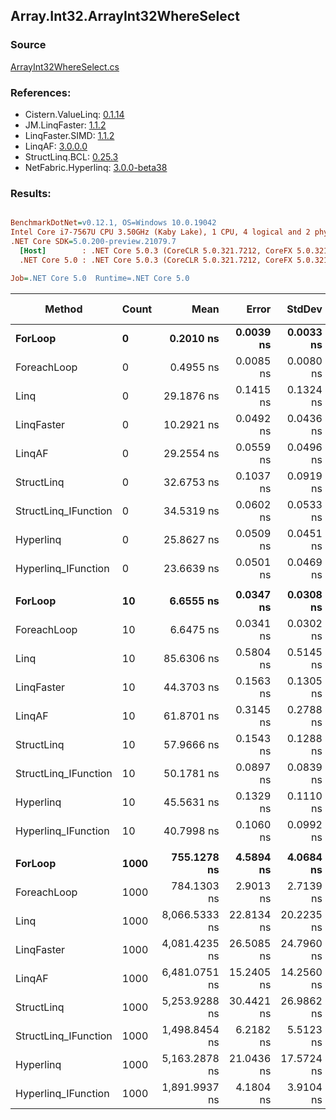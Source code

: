﻿## Array.Int32.ArrayInt32WhereSelect

### Source
[ArrayInt32WhereSelect.cs](../LinqBenchmarks/Array/Int32/ArrayInt32WhereSelect.cs)

### References:
- Cistern.ValueLinq: [0.1.14](https://www.nuget.org/packages/Cistern.ValueLinq/0.1.14)
- JM.LinqFaster: [1.1.2](https://www.nuget.org/packages/JM.LinqFaster/1.1.2)
- LinqFaster.SIMD: [1.1.2](https://www.nuget.org/packages/LinqFaster.SIMD/1.0.3)
- LinqAF: [3.0.0.0](https://www.nuget.org/packages/LinqAF/3.0.0.0)
- StructLinq.BCL: [0.25.3](https://www.nuget.org/packages/StructLinq.BCL/0.25.3)
- NetFabric.Hyperlinq: [3.0.0-beta38](https://www.nuget.org/packages/NetFabric.Hyperlinq/3.0.0-beta38)

### Results:
``` ini

BenchmarkDotNet=v0.12.1, OS=Windows 10.0.19042
Intel Core i7-7567U CPU 3.50GHz (Kaby Lake), 1 CPU, 4 logical and 2 physical cores
.NET Core SDK=5.0.200-preview.21079.7
  [Host]        : .NET Core 5.0.3 (CoreCLR 5.0.321.7212, CoreFX 5.0.321.7212), X64 RyuJIT
  .NET Core 5.0 : .NET Core 5.0.3 (CoreCLR 5.0.321.7212, CoreFX 5.0.321.7212), X64 RyuJIT

Job=.NET Core 5.0  Runtime=.NET Core 5.0  

```
|               Method | Count |          Mean |      Error |     StdDev |  Ratio | RatioSD |  Gen 0 | Gen 1 | Gen 2 | Allocated |
|--------------------- |------ |--------------:|-----------:|-----------:|-------:|--------:|-------:|------:|------:|----------:|
|              **ForLoop** |     **0** |     **0.2010 ns** |  **0.0039 ns** |  **0.0033 ns** |   **1.00** |    **0.00** |      **-** |     **-** |     **-** |         **-** |
|          ForeachLoop |     0 |     0.4955 ns |  0.0085 ns |  0.0080 ns |   2.47 |    0.04 |      - |     - |     - |         - |
|                 Linq |     0 |    29.1876 ns |  0.1415 ns |  0.1324 ns | 145.28 |    2.64 |      - |     - |     - |         - |
|           LinqFaster |     0 |    10.2921 ns |  0.0492 ns |  0.0436 ns |  51.22 |    0.94 | 0.0115 |     - |     - |      24 B |
|               LinqAF |     0 |    29.2554 ns |  0.0559 ns |  0.0496 ns | 145.61 |    2.40 |      - |     - |     - |         - |
|           StructLinq |     0 |    32.6753 ns |  0.1037 ns |  0.0919 ns | 162.62 |    2.87 | 0.0306 |     - |     - |      64 B |
| StructLinq_IFunction |     0 |    34.5319 ns |  0.0602 ns |  0.0533 ns | 171.86 |    3.00 |      - |     - |     - |         - |
|            Hyperlinq |     0 |    25.8627 ns |  0.0509 ns |  0.0451 ns | 128.70 |    2.07 |      - |     - |     - |         - |
|  Hyperlinq_IFunction |     0 |    23.6639 ns |  0.0501 ns |  0.0469 ns | 117.74 |    1.86 |      - |     - |     - |         - |
|                      |       |               |            |            |        |         |        |       |       |           |
|              **ForLoop** |    **10** |     **6.6555 ns** |  **0.0347 ns** |  **0.0308 ns** |   **1.00** |    **0.00** |      **-** |     **-** |     **-** |         **-** |
|          ForeachLoop |    10 |     6.6475 ns |  0.0341 ns |  0.0302 ns |   1.00 |    0.00 |      - |     - |     - |         - |
|                 Linq |    10 |    85.6306 ns |  0.5804 ns |  0.5145 ns |  12.87 |    0.09 | 0.0497 |     - |     - |     104 B |
|           LinqFaster |    10 |    44.3703 ns |  0.1563 ns |  0.1305 ns |   6.67 |    0.03 | 0.0459 |     - |     - |      96 B |
|               LinqAF |    10 |    61.8701 ns |  0.3145 ns |  0.2788 ns |   9.30 |    0.04 |      - |     - |     - |         - |
|           StructLinq |    10 |    57.9666 ns |  0.1543 ns |  0.1288 ns |   8.72 |    0.04 | 0.0306 |     - |     - |      64 B |
| StructLinq_IFunction |    10 |    50.1781 ns |  0.0897 ns |  0.0839 ns |   7.54 |    0.04 |      - |     - |     - |         - |
|            Hyperlinq |    10 |    45.5631 ns |  0.1329 ns |  0.1110 ns |   6.85 |    0.03 |      - |     - |     - |         - |
|  Hyperlinq_IFunction |    10 |    40.7998 ns |  0.1060 ns |  0.0992 ns |   6.13 |    0.04 |      - |     - |     - |         - |
|                      |       |               |            |            |        |         |        |       |       |           |
|              **ForLoop** |  **1000** |   **755.1278 ns** |  **4.5894 ns** |  **4.0684 ns** |   **1.00** |    **0.00** |      **-** |     **-** |     **-** |         **-** |
|          ForeachLoop |  1000 |   784.1303 ns |  2.9013 ns |  2.7139 ns |   1.04 |    0.01 |      - |     - |     - |         - |
|                 Linq |  1000 | 8,066.5333 ns | 22.8134 ns | 20.2235 ns |  10.68 |    0.06 | 0.0458 |     - |     - |     104 B |
|           LinqFaster |  1000 | 4,081.4235 ns | 26.5085 ns | 24.7960 ns |   5.40 |    0.04 | 2.8915 |     - |     - |    6064 B |
|               LinqAF |  1000 | 6,481.0751 ns | 15.2405 ns | 14.2560 ns |   8.58 |    0.05 |      - |     - |     - |         - |
|           StructLinq |  1000 | 5,253.9288 ns | 30.4421 ns | 26.9862 ns |   6.96 |    0.05 | 0.0305 |     - |     - |      64 B |
| StructLinq_IFunction |  1000 | 1,498.8454 ns |  6.2182 ns |  5.5123 ns |   1.98 |    0.01 |      - |     - |     - |         - |
|            Hyperlinq |  1000 | 5,163.2878 ns | 21.0436 ns | 17.5724 ns |   6.84 |    0.03 |      - |     - |     - |         - |
|  Hyperlinq_IFunction |  1000 | 1,891.9937 ns |  4.1804 ns |  3.9104 ns |   2.51 |    0.01 |      - |     - |     - |         - |
